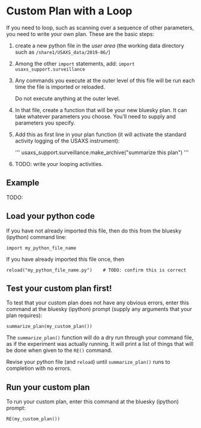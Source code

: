 # Custom Plan with a Loop

If you need to loop, such as scanning over a sequence of other parameters,
you need to write your own plan.  These are the basic steps:

1. create a new python file in the *user area* (the working data directory 
   such as `/share1/USAXS_data/2019-06/`)
1. Among the other `import` statements, add: `import usaxs_support.surveillance`
1. Any commands you execute at the outer level of this file will be run
   each time the file is imported or reloaded.  
   
   Do not execute anything at the outer level.
1. In that file, create a function that will be your new bluesky plan.
   It can take whatever parameters you choose.  You'll need to supply
   and parameters you specify.
1. Add this as first line in your plan function (it will activate the 
   standard activity logging of the USAXS instrument):

   '''
   usaxs_support.surveillance.make_archive("summarize this plan")
   '''

1. TODO: write your looping activities.

## Example

TODO:


## Load your python code
If you have not already imported this file, then do this
from the bluesky (ipython) command line:

    import my_python_file_name

If you have already imported this file once, then

    reload("my_python_file_name.py")	# TODO: confirm this is correct

## Test your custom plan first!

To test that your custom plan does not have any obvious errors,
enter this command at the bluesky (ipython) prompt (supply any
arguments that your plan requires):

    summarize_plan(my_custom_plan())

The `summarize_plan()` function will do a dry run through your command file,
as if the experiment was actually running.  It will print a list of 
things that will be done when given to the `RE()` command.

Revise your python file (and `reload`) until `summarize_plan()` runs to completion with no errors.

## Run your custom plan

To run your custom plan,
enter this command at the bluesky (ipython) prompt:

    RE(my_custom_plan())

